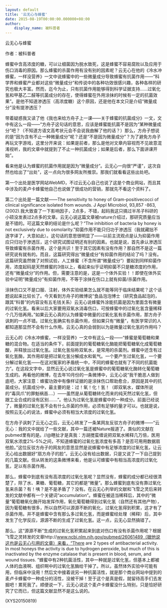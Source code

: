 ```yaml
---
layout: default
title: '云无心与蜂蜜'
date: 2015-08-19T00:00:00.000000+08:00
author:
    display_name: 被科普者
---
```


云无心与蜂蜜

作者：被科普者

蜂蜜中含高浓度的糖，可以让细菌因为脱水致死，这是蜂蜜不容易腐败以及应用于伤口消毒的原因。那么蜂蜜的杀菌作用有没有别的因素呢？云无心在他的《冷水冲蜂蜜，一样没营养》一文中说蜂蜜中的一些微量成分导致蜂蜜有抗菌作用——“科学界和蜂蜜产业都对这些“微量成分”和传说中的各种功效很感兴趣，各种各样的研究也极大丰富。然而，迄今为止，只有抗菌作用能够得到科学证据支持……过氧化氢和甲基乙二醛等抗菌成分的存在，使得蜂蜜在外用涂抹的时候有一定的抗菌效果”。是他不知道渗透压（高浓度糖）这个原因，还是他在本文只是介绍“微量成分”没有提渗透压？

带着疑惑我又读了他《我也来给方舟子上一课——关于蜂蜜的抗菌成分》一文，文中有这么一段——“方舟子这句话的意思，应该是蜂蜜能抗菌不是因为“某种微量成分”吧？（不知道方语文高考状元会不会说我曲解了他的话？）那么，方舟子想说的是“因为含有不止一种微量成分”呢？还是“不是因为微量成分”？为了避免方舟子再玩文字游戏，这里分开来说：如果是前者，那么是他对文章内容视而不见故意混淆视听，我的文章中就提到了不止一种抗菌成分；如果是后者，那么下面讲课开始”。

看来他是认为蜂蜜的抗菌作用就是因为“微量成分”。云无心一向很“严谨”，这次自然也给出了“出处”，这一点向为很多网友所推崇。那我们就看看这些出处吧。

第一个出处是医学网站WebMD，不过云无心自己也说了这是个商业网站，而且其中涉及的麦卢卡蜂蜜他自己也说做了很成功的营销，那就先不看这个资料了。

第二个出处是一篇文献——The sensitivity to honey of Gram-positivecocci of clinical significance isolated from wounds. J Appl Microbiol, 93,857 -863, (2002).我大致查了一下影响因子，2点多，不错，起码我这只搞过半吊子科研的小硕没发表过2点多的文章。云无心说这篇文章被nature介绍过，那研究质量应当是不错的。可这篇文章的结论是什么呢？“The inhibition of bacteria by honey is not exclusively due to osmolarity.”抑菌作用不能只归功于渗透压（我就藏拙不逐字译了，大意如此）。这句话的意思很明显了——以前主流观点是认为抑菌作用应只归功于渗透压，这个研究试图证明还有别的因素。也就是说，首先承认渗透压导致蜂蜜有杀菌作用，这个是共识！至于其它因素有没有作用？那自然不是这一篇研究说有就有的。而且，这篇研究得出“微量成分”有抑菌作用的结论了吗？没有。这篇研究虽然做了对照试验，人工蜂蜜（不含所谓“微量成分”）要起到同样抑菌作用，浓度起码是天然蜂蜜的3倍以上，看起来似乎证明抑菌不只是糖浓度的作用，还有“微量成分”的作用。但，需要注意的是，这是一个体外实验！！即使在体外实验中证明“微量成分”有抑菌作用，不等于涂抹在伤口上就有抑菌/杀菌作用。

涂抹伤口又不是口服、注射，体外实验结果怎么就不能等同于临床结果呢？这个话题说起来比较长了。今天看到方舟子的微博说“食品泡泡博士（研究食品起泡的，跟其“科普”的内容没有五毛钱关系）云无心说蜂蜜外涂能抗菌是因为里面含有微量的过氧化氢。看来以后大家要用双氧水消毒伤口，可按蜂蜜中的过氧化氢含量稀释个几万倍再用。”如果云无心真的认为蜂蜜中微量的过氧化氢有杀菌作用，那方舟子讽刺的一点不错。过氧化氢确实有杀菌作用，但如果只有“微量”，有医学常识的人都知道那显然不会有什么作用。云无心真的会弱到以为是微量过氧化氢的作用吗？

云无心的《冷水冲蜂蜜，一样没营养》一文中有这么一段——“蜂蜜是葡萄糖和果糖的混合物。在适当的条件下，前面提到的葡萄糖氧化酶能把葡萄糖氧化成葡萄糖酸，并释放出过氧化氢。过氧化氢俗称双氧水，是常用的杀菌剂。蜂蜜中还含有过氧化氢酶，其作用却是把过氧化氢分解成水和氧气。一个要产生过氧化氢，一个要分解过氧化氢——在这对冤家的矛盾统一中，不同的蜂蜜也就有了不同的抗菌能力”。在这段文字中，显然云无心说过氧化氢是蜂蜜中的葡萄糖氧化酶转化葡萄糖生成的。再看他的微博，在去年10月份的一条微博中，云无心说“我干脆恶人做到底吧，大家注意：蜂蜜功效中有像样证据的是涂抹伤口帮助愈合，原因是其中的抗菌成分。抗菌成分中，最主要的是：过！氧！化！氢！（即双氧水，媒体所说的“毒凤爪”的罪魁祸首....）——虽然是从葡萄糖转化而来的纯天然过氧化氢，但跟工业合成的没有区别.......”。他认为过氧化氢是蜂蜜中的一种成分。前面已经说了，微量的过氧化氢不会有什么杀菌的作用，必须有足够的量才可以。也就是说，按照云无心的说法，蜂蜜中必须有相当大浓度的过氧化氢。

在方舟子讽刺了云无心之后，云无心转发了一条某网友反驳方舟子的微博——“云无心：我的文中就给了一些文献，其中一篇还被Nature报道了。类似的文献在pubmed里有的是。//@瞎扯才是真我：方胡搅蛮缠说把双氧水稀释几万倍，医用双氧水浓度2%-5%之间，不知道蜂蜜的过氧化氢浓度有多高？是否可用用数据扇他脸。”这位反驳方舟子的网友的意思显然是说蜂蜜中有足够浓度的过氧化氢，让云无心给出数据好“扇方舟子的脸”。云无心没有给出数据，只是又说了一下自己提到的几篇文献。但从转发的这条微博来看，他是认可蜂蜜中有相当高浓度的过氧化氢，足以有杀菌作用。

那么，蜂蜜中到底有没有高浓度的过氧化氢呢？显然没有，蜂蜜的成分都已经很清楚了，除了水、果糖、葡萄糖，其它的都是“微量”。那么蜂蜜到底有没有靠过氧化氢来杀菌？有！咦？是不是矛盾了？没有。在云无心列举的文献和飞雪之灵后来转发的文献中都有一个关键词“accumulation”。蜂蜜在被适当稀释后，其中的“微量”葡萄糖氧化酶开始发挥作用，氧化葡萄糖得到过氧化氢（自然还有其他产物），因为葡萄糖有很多，所以自然可以源源不断的氧化，过氧化氢得到积累，这才有了杀菌作用。并不是蜂蜜中含有那么多过氧化氢，而是蜂蜜经处理（稀释）后，其中发生了化学反应，源源不断的生成了过氧化氢。这一点，云无心显然搞错了。

那么，这“源源不断”生成的过氧化氢积累起来到底对伤口有没有杀菌作用呢？根据飞雪之灵转发的文章http://www.ncbi.nlm.nih.gov/pubmed/26061489（据他说这也是云无心引用的文章）来看，“There are 2 types of antibacterial activity. In most honeys the activity is due to hydrogen peroxide, but much of this is inactivated by the enzyme catalase that is present in blood, serum, and wound tissues. ”蜂蜜中有2种抗菌活性，其中一种就是过氧化氢，但基本上都被人体的血液啊、组织啊中的过氧化氢酶给干掉了。所以，虽然体外实验中可能有用，但临床中没用！然后文中接着说另一种抗菌活性，就是那个商业网站中提到的麦卢卡蜂蜜中一种成分的活性，没被干掉！至于这个是真是假，就留待高手们去发掘吧！累死我了。顺便说一下，云无心说这个麦卢卡蜂蜜没什么特别，只是恰好研究了它而已，但这篇文献显然不是这么说的。

(XYS20150819)

